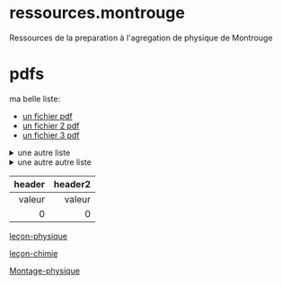# ressources.montrouge
Ressources de la preparation à l'agregation de physique de Montrouge



# pdfs

ma belle liste:

- [un fichier pdf](sonchemin.pdf)
- [un fichier 2 pdf](sonchemin2.pdf)
- [un fichier 3 pdf](sonchemin3.pdf)

<details>
  <summary>
    une autre liste
  </summary>

- hello
- goodbye

</details>


<details>
  <summary>
    une autre autre liste
  </summary>

1. hello
2. goodbye

</details>

|header|header2|
|--:|--:|
|valeur|valeur|
|0|0|

[leçon-physique](/leçon-physique/Plans/LP.md)

[leçon-chimie](leçon-chimie.md)

[Montage-physique](montage-physique.md)
